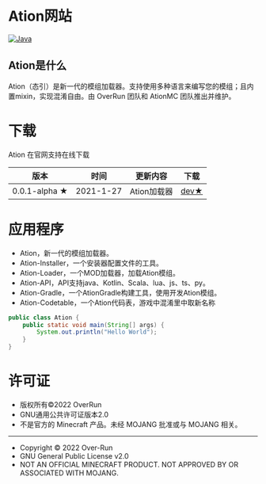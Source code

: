 # Ation网站

[![Java](https://img.shields.io/badge/Java-17-informational)](http://openjdk.java.net/)

## Ation是什么

Ation（态引）是新一代的模组加载器。支持使用多种语言来编写您的模组；且内置mixin，实现混淆自由。由 OverRun 团队和 AtionMC 团队推出并维护。

# 下载

Ation 在官网支持在线下载

| 版本 | 时间 | 更新内容 | 下载 |
|-----|------|---------|--------|
| 0.0.1-alpha ★ | 2021-1-27 | Ation加载器 | [dev★](https://github.com/Over-Run/ation/archive/refs/tags/ation-0.0.1-20210127-alpha-dev.zip) |



# 应用程序
* Ation，新一代的模组加载器。
* Ation-Installer，一个安装器配置文件的工具。
* Ation-Loader，一个MOD加载器，加载Ation模组。
* Ation-API，API支持java、Kotlin、Scala、lua、js、ts、py。
* Ation-Gradle，一个AtionGradle构建工具，使用开发Ation模组。
* Ation-Codetable，一个Ation代码表，游戏中混淆里中取新名称

```java
public class Ation {
    public static void main(String[] args) {
        System.out.println("Hello World");
    }
}
```


# 许可证

* 版权所有©2022 OverRun
* GNU通用公共许可证版本2.0
* 不是官方的 Minecraft 产品。未经 MOJANG 批准或与 MOJANG 相关。

-----

* Copyright © 2022 Over-Run
* GNU General Public License v2.0
* NOT AN OFFICIAL MINECRAFT PRODUCT. NOT APPROVED BY OR ASSOCIATED WITH MOJANG.
